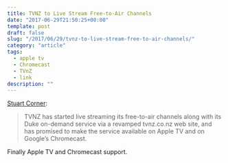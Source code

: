 ```yaml
---
title: TVNZ to Live Stream Free-to-Air Channels
date: "2017-06-29T21:50:25+00:00"
template: post
draft: false
slug: "/2017/06/29/tvnz-to-live-stream-free-to-air-channels/"
category: "article"
tags:
  - apple tv
  - Chromecast
  - TVnZ
  - link
description: ""
---
```


[Stuart Corner](https://www.computerworld.co.nz/article/621171/tvnz-live-stream-free-to-air-channels/?utm_medium=rss&utm_source=taxonomyfeed):
<blockquote>TVNZ has started live streaming its free-to-air channels along with its Duke on-demand service via a revamped tvnz.co.nz web site, and has promised to make the service available on Apple TV and on Google’s Chromecast.</blockquote>
Finally Apple TV and Chromecast support.